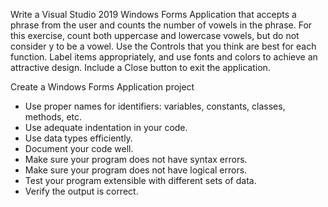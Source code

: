 Write a Visual Studio 2019 Windows Forms Application that accepts a phrase from the user and counts the number of vowels in the phrase. For this exercise, count both uppercase and lowercase vowels, but do not consider y to be a vowel. Use the Controls that you think are best for each function. Label items appropriately, and use fonts and colors to achieve an attractive design. Include a Close button to exit the application.

Create a Windows Forms Application project
- Use proper names for identifiers: variables, constants, classes, methods, etc.
- Use adequate indentation in your code.
- Use data types efficiently.
- Document your code well.
- Make sure your program does not have syntax errors.
- Make sure your program does not have logical errors.
- Test your program extensible with different sets of data.
- Verify the output is correct.
